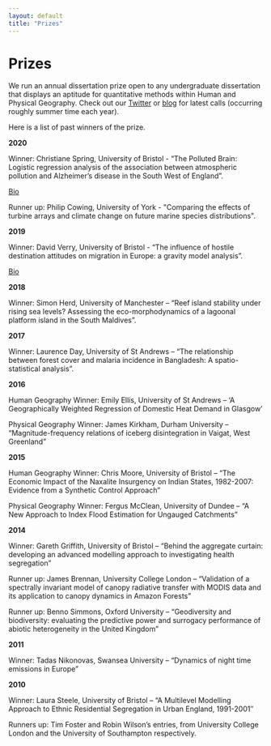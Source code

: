 ```yaml
---
layout: default
title: "Prizes"
---
```


# Prizes

We run an annual dissertation prize open to any undergraduate dissertation that displays an aptitude for quantitative methods within Human and Physical Geography. Check out our [Twitter](https://twitter.com/qmrg_rgs_ibg) or [blog](https://qmrg.github.io/blog) for latest calls (occurring roughly summer time each year).

Here is a list of past winners of the prize.

**2020**

Winner: Christiane Spring, University of Bristol - “The Polluted Brain: Logistic regression analysis of the association between atmospheric pollution and Alzheimer’s disease in the South West of England”.

[Bio](https://qmrg.github.io/blog/2020/11/10/bio-spring)

Runner up: Philip Cowing, University of York - "Comparing the effects of turbine arrays and climate change on future marine species distributions".

**2019**

Winner: David Verry, University of Bristol - “The influence of hostile destination attitudes on migration in Europe: a gravity model analysis”.

[Bio](https://qmrg.github.io/blog/2020/11/03/Verry_bio)

**2018**

Winner: Simon Herd, University of Manchester – “Reef island stability under rising sea levels? Assessing the eco-morphodynamics of a lagoonal platform island in the South Maldives”.

**2017**

Winner: Laurence Day, University of St Andrews – “The relationship between forest cover and malaria incidence in Bangladesh: A spatio-statistical analysis”.

**2016**

Human Geography Winner: Emily Ellis, University of St Andrews – ‘A Geographically Weighted Regression of Domestic Heat Demand in Glasgow’

Physical Geography Winner: James Kirkham, Durham University – “Magnitude-frequency relations of iceberg disintegration in Vaigat, West Greenland”

**2015**

Human Geography Winner: Chris Moore, University of Bristol – “The Economic Impact of the Naxalite Insurgency on Indian States, 1982-2007: Evidence from a Synthetic Control Approach”

Physical Geography Winner: Fergus McClean, University of Dundee – “A New Approach to Index Flood Estimation for Ungauged Catchments”

**2014**

Winner: Gareth Griffith, University of Bristol – “Behind the aggregate curtain: developing an advanced modelling approach to investigating health segregation”

Runner up: James Brennan, University College London – “Validation of a spectrally invariant model of canopy radiative transfer with MODIS data and its application to canopy dynamics in Amazon Forests”

Runner up: Benno Simmons, Oxford University – “Geodiversity and biodiversity: evaluating the predictive power and surrogacy performance of abiotic heterogeneity in the United Kingdom”

**2011**

Winner: Tadas Nikonovas, Swansea University – “Dynamics of night time emissions in Europe”

**2010**

Winner: Laura Steele, University of Bristol – “A Multilevel Modelling Approach to Ethnic Residential Segregation in Urban England, 1991-2001″

Runners up: Tim Foster and Robin Wilson’s entries, from University College London and the University of Southampton respectively.
